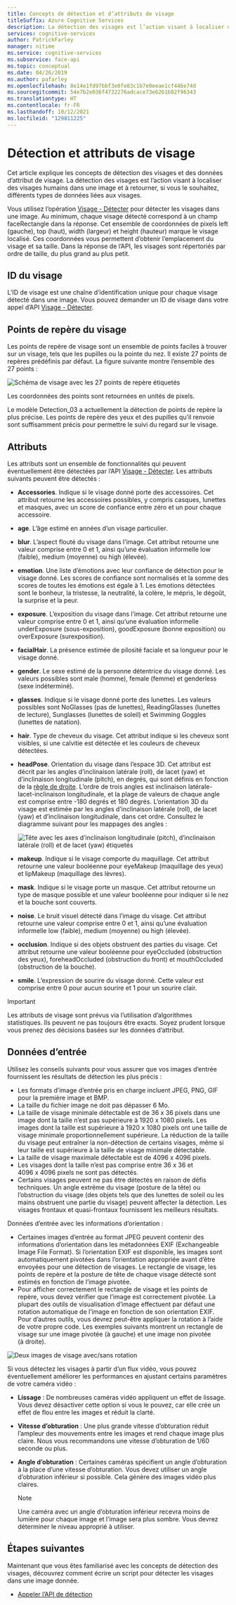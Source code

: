 ```yaml
---
title: Concepts de détection et d’attributs de visage
titleSuffix: Azure Cognitive Services
description: La détection des visages est l’action visant à localiser des visages humains dans une image et à retourner, si vous le souhaitez, différents types de données liées aux visages.
services: cognitive-services
author: PatrickFarley
manager: nitime
ms.service: cognitive-services
ms.subservice: face-api
ms.topic: conceptual
ms.date: 04/26/2019
ms.author: pafarley
ms.openlocfilehash: 8e14e1fd97bbf3e0fe83c1b7e0eeae1cf446e74d
ms.sourcegitcommit: 54e7b2e036f4732276adcace73e6261b02f96343
ms.translationtype: HT
ms.contentlocale: fr-FR
ms.lasthandoff: 10/12/2021
ms.locfileid: "129811225"
---
```

# <a name="face-detection-and-attributes"></a>Détection et attributs de visage

Cet article explique les concepts de détection des visages et des données d’attribut de visage. La détection des visages est l’action visant à localiser des visages humains dans une image et à retourner, si vous le souhaitez, différents types de données liées aux visages.

Vous utilisez l’opération [Visage - Détecter](https://westus.dev.cognitive.microsoft.com/docs/services/563879b61984550e40cbbe8d/operations/563879b61984550f30395236) pour détecter les visages dans une image. Au minimum, chaque visage détecté correspond à un champ faceRectangle dans la réponse. Cet ensemble de coordonnées de pixels left (gauche), top (haut), width (largeur) et height (hauteur) marque le visage localisé. Ces coordonnées vous permettent d’obtenir l’emplacement du visage et sa taille. Dans la réponse de l’API, les visages sont répertoriés par ordre de taille, du plus grand au plus petit.

## <a name="face-id"></a>ID du visage

L’ID de visage est une chaîne d’identification unique pour chaque visage détecté dans une image. Vous pouvez demander un ID de visage dans votre appel d’API [Visage - Détecter](https://westus.dev.cognitive.microsoft.com/docs/services/563879b61984550e40cbbe8d/operations/563879b61984550f30395236).

## <a name="face-landmarks"></a>Points de repère du visage

Les points de repère de visage sont un ensemble de points faciles à trouver sur un visage, tels que les pupilles ou la pointe du nez. Il existe 27 points de repères prédéfinis par défaut. La figure suivante montre l’ensemble des 27 points :

![Schéma de visage avec les 27 points de repère étiquetés](../Images/landmarks.1.jpg)

Les coordonnées des points sont retournées en unités de pixels.

Le modèle Detection_03 a actuellement la détection de points de repère la plus précise. Les points de repère des yeux et des pupilles qu’il renvoie sont suffisamment précis pour permettre le suivi du regard sur le visage.

## <a name="attributes"></a>Attributs

Les attributs sont un ensemble de fonctionnalités qui peuvent éventuellement être détectées par l’API [Visage - Détecter](https://westus.dev.cognitive.microsoft.com/docs/services/563879b61984550e40cbbe8d/operations/563879b61984550f30395236). Les attributs suivants peuvent être détectés :

* **Accessories**. Indique si le visage donné porte des accessoires. Cet attribut retourne les accessoires possibles, y compris casques, lunettes et masques, avec un score de confiance entre zéro et un pour chaque accessoire.
* **age**. L’âge estimé en années d’un visage particulier.
* **blur**. L’aspect flouté du visage dans l’image. Cet attribut retourne une valeur comprise entre 0 et 1, ainsi qu’une évaluation informelle low (faible), medium (moyenne) ou high (élevée).
* **emotion**. Une liste d’émotions avec leur confiance de détection pour le visage donné. Les scores de confiance sont normalisés et la somme des scores de toutes les émotions est égale à 1. Les émotions détectées sont le bonheur, la tristesse, la neutralité, la colère, le mépris, le dégoût, la surprise et la peur.
* **exposure**. L’exposition du visage dans l’image. Cet attribut retourne une valeur comprise entre 0 et 1, ainsi qu’une évaluation informelle underExposure (sous-exposition), goodExposure (bonne exposition) ou overExposure (surexposition).
* **facialHair**. La présence estimée de pilosité faciale et sa longueur pour le visage donné.
* **gender**. Le sexe estimé de la personne détentrice du visage donné. Les valeurs possibles sont male (homme), female (femme) et genderless (sexe indéterminé).
* **glasses**. Indique si le visage donné porte des lunettes. Les valeurs possibles sont NoGlasses (pas de lunettes), ReadingGlasses (lunettes de lecture), Sunglasses (lunettes de soleil) et Swimming Goggles (lunettes de natation).
* **hair**. Type de cheveux du visage. Cet attribut indique si les cheveux sont visibles, si une calvitie est détectée et les couleurs de cheveux détectées.
* **headPose**. Orientation du visage dans l’espace 3D. Cet attribut est décrit par les angles d’inclinaison latérale (roll), de lacet (yaw) et d’inclinaison longitudinale (pitch), en degrés, qui sont définis en fonction de la [règle de droite](https://en.wikipedia.org/wiki/Right-hand_rule). L’ordre de trois angles est inclinaison latérale-lacet-inclinaison longitudinale, et la plage de valeurs de chaque angle est comprise entre -180 degrés et 180 degrés. L’orientation 3D du visage est estimée par les angles d’inclinaison latérale (roll), de lacet (yaw) et d’inclinaison longitudinale, dans cet ordre. Consultez le diagramme suivant pour les mappages des angles :

    ![Tête avec les axes d’inclinaison longitudinale (pitch), d’inclinaison latérale (roll) et de lacet (yaw) étiquetés](../Images/headpose.1.jpg)
* **makeup**. Indique si le visage comporte du maquillage. Cet attribut retourne une valeur booléenne pour eyeMakeup (maquillage des yeux) et lipMakeup (maquillage des lèvres).
* **mask**.  Indique si le visage porte un masque. Cet attribut retourne un type de masque possible et une valeur booléenne pour indiquer si le nez et la bouche sont couverts.
* **noise**. Le bruit visuel détecté dans l’image du visage. Cet attribut retourne une valeur comprise entre 0 et 1, ainsi qu’une évaluation informelle low (faible), medium (moyenne) ou high (élevée).
* **occlusion**. Indique si des objets obstruent des parties du visage. Cet attribut retourne une valeur booléenne pour eyeOccluded (obstruction des yeux), foreheadOccluded (obstruction du front) et mouthOccluded (obstruction de la bouche).
* **smile**. L’expression de sourire du visage donné. Cette valeur est comprise entre 0 pour aucun sourire et 1 pour un sourire clair.

> [!IMPORTANT]
> Les attributs de visage sont prévus via l’utilisation d’algorithmes statistiques. Ils peuvent ne pas toujours être exacts. Soyez prudent lorsque vous prenez des décisions basées sur les données d’attribut.

## <a name="input-data"></a>Données d’entrée

Utilisez les conseils suivants pour vous assurer que vos images d’entrée fournissent les résultats de détection les plus précis :

* Les formats d’image d’entrée pris en charge incluent JPEG, PNG, GIF pour la première image et BMP.
* La taille du fichier image ne doit pas dépasser 6 Mo.
* La taille de visage minimale détectable est de 36 x 36 pixels dans une image dont la taille n’est pas supérieure à 1920 x 1080 pixels. Les images dont la taille est supérieure à 1920 x 1080 pixels ont une taille de visage minimale proportionnellement supérieure. La réduction de la taille du visage peut entraîner la non-détection de certains visages, même si leur taille est supérieure à la taille de visage minimale détectable.
* La taille de visage maximale détectable est de 4096 x 4096 pixels.
* Les visages dont la taille n’est pas comprise entre 36 x 36 et 4096 x 4096 pixels ne sont pas détectés.
* Certains visages peuvent ne pas être détectés en raison de défis techniques. Un angle extrême du visage (posture de la tête) ou l’obstruction du visage (des objets tels que des lunettes de soleil ou les mains obstruent une partie du visage) peuvent affecter la détection. Les visages frontaux et quasi-frontaux fournissent les meilleurs résultats.

Données d’entrée avec les informations d’orientation :
* Certaines images d’entrée au format JPEG peuvent contenir des informations d’orientation dans les métadonnées EXIF (Exchangeable Image File Format). Si l’orientation EXIF est disponible, les images sont automatiquement pivotées dans l’orientation appropriée avant d’être envoyées pour une détection de visages. Le rectangle de visage, les points de repère et la posture de tête de chaque visage détecté sont estimés en fonction de l’image pivotée.
* Pour afficher correctement le rectangle de visage et les points de repère, vous devez vérifier que l’image est correctement pivotée. La plupart des outils de visualisation d’image effectuent par défaut une rotation automatique de l’image en fonction de son orientation EXIF. Pour d’autres outils, vous devrez peut-être appliquer la rotation à l’aide de votre propre code. Les exemples suivants montrent un rectangle de visage sur une image pivotée (à gauche) et une image non pivotée (à droite).

![Deux images de visage avec/sans rotation](../Images/image-rotation.png)

Si vous détectez les visages à partir d’un flux vidéo, vous pouvez éventuellement améliorer les performances en ajustant certains paramètres de votre caméra vidéo :

* **Lissage** : De nombreuses caméras vidéo appliquent un effet de lissage. Vous devez désactiver cette option si vous le pouvez, car elle crée un effet de flou entre les images et réduit la clarté.
* **Vitesse d’obturation** : Une plus grande vitesse d’obturation réduit l’ampleur des mouvements entre les images et rend chaque image plus claire. Nous vous recommandons une vitesse d’obturation de 1/60 seconde ou plus.
* **Angle d’obturation** : Certaines caméras spécifient un angle d’obturation à la place d’une vitesse d’obturation. Vous devez utiliser un angle d’obturation inférieur si possible. Cela génère des images vidéo plus claires.

    >[!NOTE]
    > Une caméra avec un angle d’obturation inférieur recevra moins de lumière pour chaque image et l’image sera plus sombre. Vous devrez déterminer le niveau approprié à utiliser.

## <a name="next-steps"></a>Étapes suivantes

Maintenant que vous êtes familiarisé avec les concepts de détection des visages, découvrez comment écrire un script pour détecter les visages dans une image donnée.

* [Appeler l’API de détection](../Face-API-How-to-Topics/HowtoDetectFacesinImage.md)

